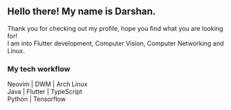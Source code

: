 ## Hello there! My name is Darshan.
Thank you for checking out my profile, hope you find what you are looking for!  
I am into Flutter development, Computer Vision, Computer Networking and Linux.

### My tech workflow
Neovim |   DWM   | Arch Linux  
Java | Flutter | TypeScript  
Python  | Tensorflow 

<!--
**Darshan-H-E/Darshan-H-E** is a ✨ _special_ ✨ repository because its `README.md` (this file) appears on your GitHub profile.

Here are some ideas to get you started:

- 🔭 I’m currently working on ...
- 🌱 I’m currently learning ...
- 👯 I’m looking to collaborate on ...
- 🤔 I’m looking for help with ...
- 💬 Ask me about ...
- 📫 How to reach me: ...
- 😄 Pronouns: ...
- ⚡ Fun fact: ...
-->
